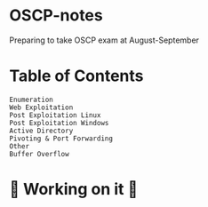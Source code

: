 # OSCP-notes
Preparing to take OSCP exam at August-September

# Table of Contents

    Enumeration
    Web Exploitation
    Post Exploitation Linux
    Post Exploitation Windows
    Active Directory
    Pivoting & Port Forwarding
    Other
    Buffer Overflow

# 🚧 Working on it 🚧
